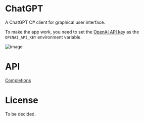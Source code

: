 # ChatGPT

A ChatGPT C# client for graphical user interface.

To make the app work, you need to set the [OpenAI API key](https://beta.openai.com/account/api-keys) as the `OPENAI_API_KEY` environment variable.

![image](https://user-images.githubusercontent.com/2297442/217526837-24fb377e-64ff-4f93-a2df-bcfa881c1e0a.png)

# API

[Completions](https://beta.openai.com/docs/api-reference/completions/create)

# License

To be decided.
